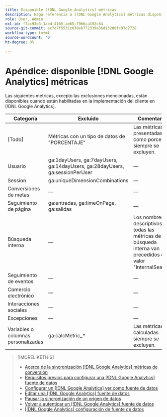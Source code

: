 ```yaml
---
title: Disponible [!DNL Google Analytics] métricas
description: Haga referencia a [!DNL Google Analytics] métricas disponibles para fuentes de datos.
role: User, Admin
exl-id: f7ac93e3-1aed-4165-ae65-7966ca192c84
source-git-commit: ec7d7f5531c038eb772339a36d13208fc97d2728
workflow-type: tm+mt
source-wordcount: '0'
ht-degree: 0%

---
```


# Apéndice: disponible [!DNL Google Analytics] métricas

Las siguientes métricas, excepto las exclusiones mencionadas, están disponibles cuando están habilitadas en la implementación del cliente en [!DNL Google Analytics].

<!-- Notes as FYI to self:
>[!NOTE]
>
>* For some of these metrics, [!DNL Google] assigns the friendly name, and the name is consistent. For some metrics, the advertiser assigns the friendly name in [!DNL Google Analytics], and the name has a dynamic value.
>* Some metrics are assigned at the property level, and others are assigned at the view level.
-->

| Categoría | Excluido | Comentarios |
| ---- | ---- | ---- |
| \[Todo\] | Métricas con un tipo de datos de &quot;PORCENTAJE&quot; | Las métricas presentadas como porcentaje siempre se excluyen. |
| Usuario | ga:1dayUsers, ga:7dayUsers, ga:14dayUsers, ga:28dayUsers, ga:sessionPerUser | — |
| Session | ga:uniqueDimensionCombinations | — |
| Conversiones de metas | — | — |
| Seguimiento de página | ga:entradas, ga:timeOnPage, ga:salidas | — |
| Búsqueda interna | — | Los nombres descriptivos de todas las métricas de la búsqueda interna van precedidos del valor &quot;InternalSearch:&quot; |
| Seguimiento de eventos | — | — |
| Comercio electrónico | — | — |
| Interacciones sociales | — | — |
| Excepciones | — | — |
| Variables o columnas personalizadas | ga:calcMetric_* | Las métricas calculadas siempre se excluyen. |

>[!MORELIKETHIS]
>
>* [Acerca de la sincronización [!DNL Google Analytics] métricas de conversión](data-source-about.md)
>* [Requisitos previos para configurar una [!DNL Google Analytics] fuente de datos](data-source-prerequisites.md)
>* [Configurar un [!DNL Google Analytics] ver como fuente de datos](data-source-configure.md)
>* [Editar una [!DNL Google Analytics] fuente de datos](data-source-edit.md)
>* [Pausar la sincronización de un origen de datos](data-source-pause.md)
>* [Volver a autenticar un [!DNL Google Analytics] fuente de datos](data-source-reauthenticate.md)
>* [[!DNL Google Analytics] configuración de fuente de datos](data-source-settings.md)
